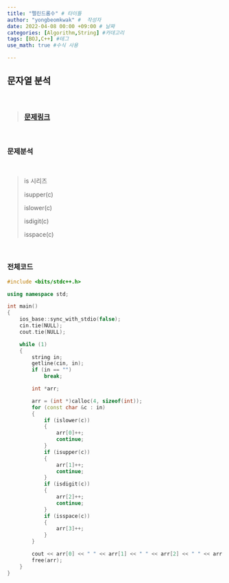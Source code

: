 ```yaml
---
title: "펠린드롬수" # 타이틀 
author: "yongbeomkwak" #  작성자 
date: 2022-04-08 00:00 +09:00 # 날짜  
categories: [Algorithm,String] #카데고리 
tags: [BOJ,C++] #테그 
use_math: true #수식 사용

---
```


## 문자열 분석
<br>

> ### [문제링크](https://www.acmicpc.net/problem/10820)

<br>

### 문제분석 

<br>

> is 시리즈
>
> isupper(c)
> 
> islower(c)
> 
> isdigit(c)
>
> isspace(c)
<br>

### 전체코드

~~~ c++
#include <bits/stdc++.h>

using namespace std;

int main()
{
    ios_base::sync_with_stdio(false);
    cin.tie(NULL);
    cout.tie(NULL);

    while (1)
    {
        string in;
        getline(cin, in);
        if (in == "")
            break;

        int *arr;

        arr = (int *)calloc(4, sizeof(int));
        for (const char &c : in)
        {
            if (islower(c))
            {
                arr[0]++;
                continue;
            }
            if (isupper(c))
            {
                arr[1]++;
                continue;
            }
            if (isdigit(c))
            {
                arr[2]++;
                continue;
            }
            if (isspace(c))
            {
                arr[3]++;
            }
        }

        cout << arr[0] << " " << arr[1] << " " << arr[2] << " " << arr[3] << endl;
        free(arr);
    }
}

~~~
